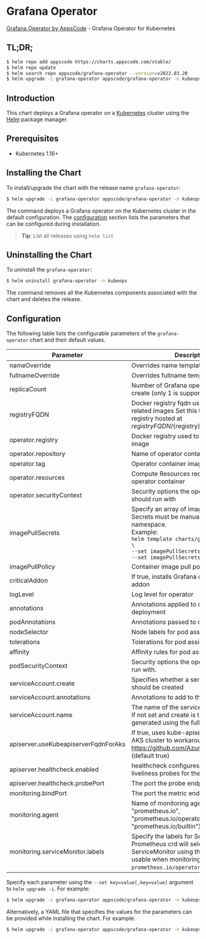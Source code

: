 # Grafana Operator

[Grafana Operator by AppsCode](https://github.com/open-viz/grafana-operator) - Grafana Operator for Kubernetes

## TL;DR;

```bash
$ helm repo add appscode https://charts.appscode.com/stable/
$ helm repo update
$ helm search repo appscode/grafana-operator --version=v2022.03.20
$ helm upgrade -i grafana-operator appscode/grafana-operator -n kubeops --create-namespace --version=v2022.03.20
```

## Introduction

This chart deploys a Grafana operator on a [Kubernetes](http://kubernetes.io) cluster using the [Helm](https://helm.sh) package manager.

## Prerequisites

- Kubernetes 1.16+

## Installing the Chart

To install/upgrade the chart with the release name `grafana-operator`:

```bash
$ helm upgrade -i grafana-operator appscode/grafana-operator -n kubeops --create-namespace --version=v2022.03.20
```

The command deploys a Grafana operator on the Kubernetes cluster in the default configuration. The [configuration](#configuration) section lists the parameters that can be configured during installation.

> **Tip**: List all releases using `helm list`

## Uninstalling the Chart

To uninstall the `grafana-operator`:

```bash
$ helm uninstall grafana-operator -n kubeops
```

The command removes all the Kubernetes components associated with the chart and deletes the release.

## Configuration

The following table lists the configurable parameters of the `grafana-operator` chart and their default values.

|              Parameter               |                                                                                                                  Description                                                                                                                  |                  Default                  |
|--------------------------------------|-----------------------------------------------------------------------------------------------------------------------------------------------------------------------------------------------------------------------------------------------|-------------------------------------------|
| nameOverride                         | Overrides name template                                                                                                                                                                                                                       | <code>""</code>                           |
| fullnameOverride                     | Overrides fullname template                                                                                                                                                                                                                   | <code>""</code>                           |
| replicaCount                         | Number of Grafana operator replicas to create (only 1 is supported)                                                                                                                                                                           | <code>1</code>                            |
| registryFQDN                         | Docker registry fqdn used to pull KubeDB related images Set this to use docker registry hosted at ${registryFQDN}/${registry}/${image}                                                                                                        | <code>""</code>                           |
| operator.registry                    | Docker registry used to pull operator image                                                                                                                                                                                                   | <code>appscode</code>                     |
| operator.repository                  | Name of operator container image                                                                                                                                                                                                              | <code>grafana-tools</code>                |
| operator.tag                         | Operator container image tag                                                                                                                                                                                                                  | <code>v0.0.1</code>                       |
| operator.resources                   | Compute Resources required by the operator container                                                                                                                                                                                          | <code>{}</code>                           |
| operator.securityContext             | Security options the operator container should run with                                                                                                                                                                                       | <code>{}</code>                           |
| imagePullSecrets                     | Specify an array of imagePullSecrets. Secrets must be manually created in the namespace. <br> Example: <br> `helm template charts/grafana-operator \` <br> `--set imagePullSecrets[0].name=sec0 \` <br> `--set imagePullSecrets[1].name=sec1` | <code>[]</code>                           |
| imagePullPolicy                      | Container image pull policy                                                                                                                                                                                                                   | <code>IfNotPresent</code>                 |
| criticalAddon                        | If true, installs Grafana operator as critical addon                                                                                                                                                                                          | <code>false</code>                        |
| logLevel                             | Log level for operator                                                                                                                                                                                                                        | <code>3</code>                            |
| annotations                          | Annotations applied to operator deployment                                                                                                                                                                                                    | <code>{}</code>                           |
| podAnnotations                       | Annotations passed to operator pod(s).                                                                                                                                                                                                        | <code>{}</code>                           |
| nodeSelector                         | Node labels for pod assignment                                                                                                                                                                                                                | <code>{"kubernetes.io/os":"linux"}</code> |
| tolerations                          | Tolerations for pod assignment                                                                                                                                                                                                                | <code>[]</code>                           |
| affinity                             | Affinity rules for pod assignment                                                                                                                                                                                                             | <code>{}</code>                           |
| podSecurityContext                   | Security options the operator pod should run with.                                                                                                                                                                                            | <code>{}</code>                           |
| serviceAccount.create                | Specifies whether a service account should be created                                                                                                                                                                                         | <code>true</code>                         |
| serviceAccount.annotations           | Annotations to add to the service account                                                                                                                                                                                                     | <code>{}</code>                           |
| serviceAccount.name                  | The name of the service account to use. If not set and create is true, a name is generated using the fullname template                                                                                                                        | <code></code>                             |
| apiserver.useKubeapiserverFqdnForAks | If true, uses kube-apiserver FQDN for AKS cluster to workaround https://github.com/Azure/AKS/issues/522 (default true)                                                                                                                        | <code>true</code>                         |
| apiserver.healthcheck.enabled        | healthcheck configures the readiness and liveliness probes for the operator pod.                                                                                                                                                              | <code>true</code>                         |
| apiserver.healthcheck.probePort      | The port the probe endpoint binds to                                                                                                                                                                                                          | <code>8081</code>                         |
| monitoring.bindPort                  | The port the metric endpoint binds to                                                                                                                                                                                                         | <code>8080</code>                         |
| monitoring.agent                     | Name of monitoring agent (one of "prometheus.io", "prometheus.io/operator", "prometheus.io/builtin")                                                                                                                                          | <code>""</code>                           |
| monitoring.serviceMonitor.labels     | Specify the labels for ServiceMonitor. Prometheus crd will select ServiceMonitor using these labels. Only usable when monitoring agent is `prometheus.io/operator`.                                                                           | <code>{}</code>                           |


Specify each parameter using the `--set key=value[,key=value]` argument to `helm upgrade -i`. For example:

```bash
$ helm upgrade -i grafana-operator appscode/grafana-operator -n kubeops --create-namespace --version=v2022.03.20 --set replicaCount=1
```

Alternatively, a YAML file that specifies the values for the parameters can be provided while
installing the chart. For example:

```bash
$ helm upgrade -i grafana-operator appscode/grafana-operator -n kubeops --create-namespace --version=v2022.03.20 --values values.yaml
```
